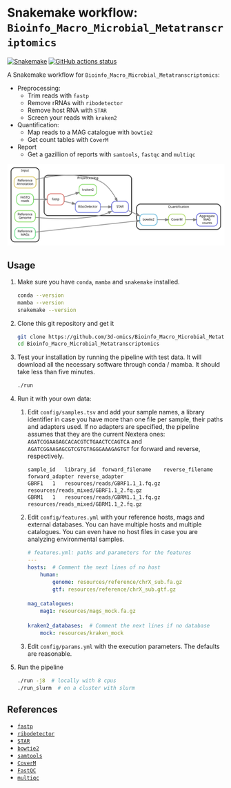 # Snakemake workflow: `Bioinfo_Macro_Microbial_Metatranscriptomics`

[![Snakemake](https://img.shields.io/badge/snakemake-≥6.3.0-brightgreen.svg)](https://snakemake.github.io)
[![GitHub actions status](https://github.com/3d-omics/Bioinfo_Macro_Microbial_Metatranscriptomics/workflows/Tests/badge.svg?branch=devel)](https://github.com/3d-omics/Bioinfo_Macro_Microbial_Metatranscriptomics/actions?query=branch%3Adevel+workflow%3ATests)


A Snakemake workflow for `Bioinfo_Macro_Microbial_Metatranscriptomics`:
- Preprocessing:
  - Trim reads with `fastp`
  - Remove rRNAs with `ribodetector`
  - Remove host RNA with `STAR`
  - Screen your reads with `kraken2`
- Quantification:
  - Map reads to a MAG catalogue with `bowtie2`
  - Get count tables with `CoverM`
- Report
  - Get a gazillion of reports with `samtools`, `fastqc` and `multiqc`

![rulegraph](rulegraph_simple.svg)


## Usage

1. Make sure you have `conda`, `mamba` and `snakemake` installed.
    ```bash
    conda --version
    mamba --version
    snakemake --version
    ```

2. Clone this git repository and get it
    ```bash
    git clone https://github.com/3d-omics/Bioinfo_Macro_Microbial_Metatranscriptomics
    cd Bioinfo_Macro_Microbial_Metatranscriptomics
    ```

3. Test your installation by running the pipeline with test data. It will download all the necessary software through conda / mamba. It should take less than five minutes.
    ```bash
    ./run
    ```

4. Run it with your own data:

     1. Edit `config/samples.tsv` and add your sample names, a library identifier in case you have more than one file per sample, their paths and adapters used. If no adapters are specified, the pipeline assumes that they are the current Nextera ones:  `AGATCGGAAGAGCACACGTCTGAACTCCAGTCA` and `AGATCGGAAGAGCGTCGTGTAGGGAAAGAGTGT` for forward and reverse, respectively.

        ```tsv
        sample_id	library_id	forward_filename	reverse_filename	forward_adapter	reverse_adapter
        GBRF1	1	resources/reads/GBRF1.1_1.fq.gz	resources/reads_mixed/GBRF1.1_2.fq.gz
        GBRM1	1	resources/reads/GBRM1.1_1.fq.gz	resources/reads_mixed/GBRM1.1_2.fq.gz
        ```

      2. Edit `config/features.yml` with your reference hosts, mags and external databases. You can have multiple hosts and multiple catalogues. You can even have no host files in case you are analyzing environmental samples.

          ```yaml
          # features.yml: paths and parameters for the features
          ---
          hosts:  # Comment the next lines of no host
              human:
                  genome: resources/reference/chrX_sub.fa.gz
                  gtf: resources/reference/chrX_sub.gtf.gz

          mag_catalogues:
              mag1: resources/mags_mock.fa.gz

          kraken2_databases:  # Comment the next lines if no database
              mock: resources/kraken_mock
          ```

      3. Edit `config/params.yml` with the execution parameters. The defaults are reasonable.

  5. Run the pipeline

      ```bash
      ./run -j8  # locally with 8 cpus
      ./run_slurm  # on a cluster with slurm
      ```


## References

- [`fastp`](https://github.com/OpenGene/fastp)
- [`ribodetector`](https://github.com/hzi-bifo/RiboDetector)
- [`STAR`](https://github.com/alexdobin/STAR)
- [`bowtie2`](https://github.com/BenLangmead/bowtie2)
- [`samtools`](https://github.com/samtools/samtools)
- [`CoverM`](https://github.com/wwood/CoverM)
- [`FastQC`](https://github.com/s-andrews/FastQC)
- [`multiqc`](https://github.com/ewels/MultiQC)
